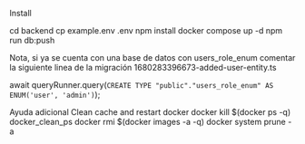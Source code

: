 Install

cd backend
cp example.env .env
npm install
docker compose up -d
npm run db:push


Nota, si ya se cuenta con una base de datos con users_role_enum
comentar la siguiente linea de la migración 1680283396673-added-user-entity.ts

await queryRunner.query(`CREATE TYPE "public"."users_role_enum" AS ENUM('user', 'admin')`);


Ayuda adicional 
Clean cache and restart docker
docker kill $(docker ps -q)
docker_clean_ps
docker rmi $(docker images -a -q)
docker system prune -a